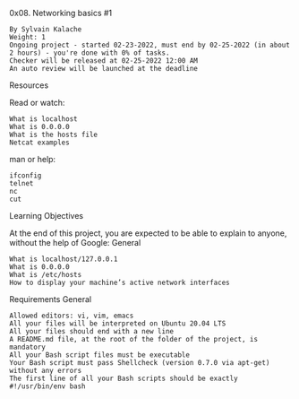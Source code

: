 0x08. Networking basics #1

    By Sylvain Kalache
    Weight: 1
    Ongoing project - started 02-23-2022, must end by 02-25-2022 (in about 2 hours) - you're done with 0% of tasks.
    Checker will be released at 02-25-2022 12:00 AM
    An auto review will be launched at the deadline

Resources

Read or watch:

    What is localhost
    What is 0.0.0.0
    What is the hosts file
    Netcat examples

man or help:

    ifconfig
    telnet
    nc
    cut

Learning Objectives

At the end of this project, you are expected to be able to explain to anyone, without the help of Google:
General

    What is localhost/127.0.0.1
    What is 0.0.0.0
    What is /etc/hosts
    How to display your machine’s active network interfaces

Requirements
General

    Allowed editors: vi, vim, emacs
    All your files will be interpreted on Ubuntu 20.04 LTS
    All your files should end with a new line
    A README.md file, at the root of the folder of the project, is mandatory
    All your Bash script files must be executable
    Your Bash script must pass Shellcheck (version 0.7.0 via apt-get) without any errors
    The first line of all your Bash scripts should be exactly #!/usr/bin/env bash
    